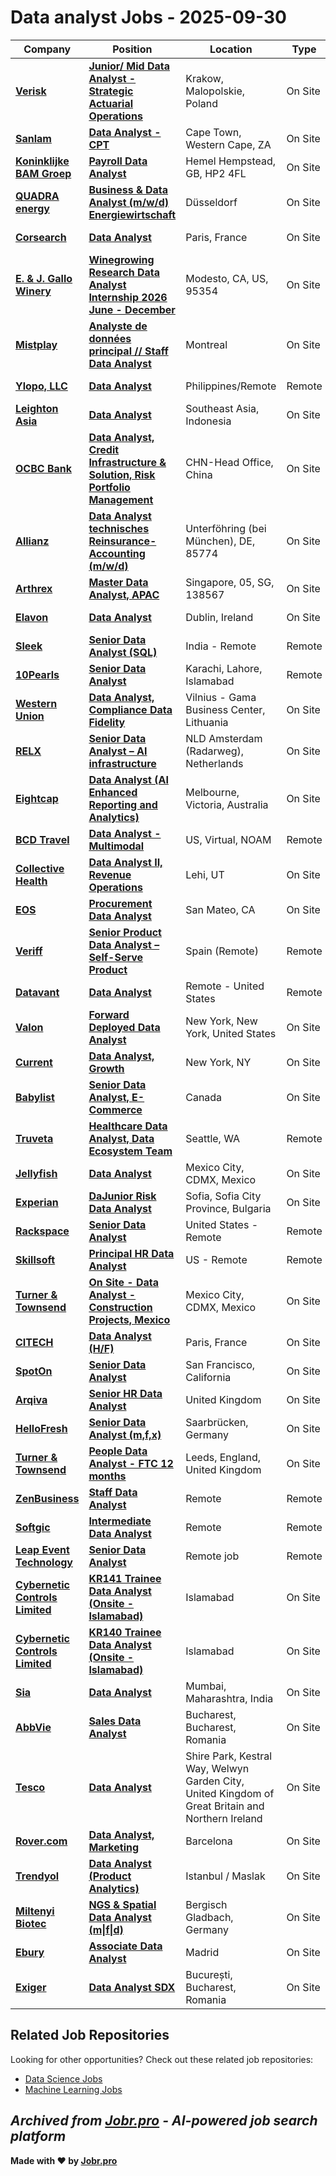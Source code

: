 # Data analyst Jobs - 2025-09-30

| Company | Position | Location | Type | Date |
| ------- | -------- | -------- | ---- | ------ |
| **[Verisk](https://www.verisk.com/)** | **[Junior/ Mid Data Analyst - Strategic Actuarial Operations](https://jobr.pro/job/29036473/junior-mid-data-analyst-strategic-actuarial-operations?utm_source=github&utm_medium=repo&utm_campaign=github-data-analyst-jobs)** | Krakow, Malopolskie, Poland | On Site | Sep 30 |
| **[Sanlam](https://www.sanlamcloud.co.za)** | **[Data Analyst - CPT](https://jobr.pro/job/29022472/data-analyst-cpt?utm_source=github&utm_medium=repo&utm_campaign=github-data-analyst-jobs)** | Cape Town, Western Cape, ZA | On Site | Sep 30 |
| **[Koninklijke BAM Groep](https://www.bam.com/)** | **[Payroll Data Analyst](https://jobr.pro/job/29021308/payroll-data-analyst?utm_source=github&utm_medium=repo&utm_campaign=github-data-analyst-jobs)** | Hemel Hempstead, GB, HP2 4FL | On Site | Sep 30 |
| **[QUADRA energy](https://www.quadra-energy.com/)** | **[Business & Data Analyst (m/w/d) Energiewirtschaft](https://jobr.pro/job/29017491/business-data-analyst-mwd-energiewirtschaft?utm_source=github&utm_medium=repo&utm_campaign=github-data-analyst-jobs)** | Düsseldorf | On Site | Sep 30 |
| **[Corsearch](https://www.corsearch.com)** | **[Data Analyst](https://jobr.pro/job/29033907/data-analyst?utm_source=github&utm_medium=repo&utm_campaign=github-data-analyst-jobs)** | Paris, France | On Site | Sep 30 |
| **[E. & J. Gallo Winery](https://www.gallo.com/)** | **[Winegrowing Research Data Analyst Internship 2026 June - December](https://jobr.pro/job/28997032/winegrowing-research-data-analyst-internship-2026-june-december?utm_source=github&utm_medium=repo&utm_campaign=github-data-analyst-jobs)** | Modesto, CA, US, 95354 | On Site | Sep 30 |
| **[Mistplay](https://www.mistplay.com)** | **[Analyste de données principal // Staff Data Analyst](https://jobr.pro/job/28993777/analyste-de-donnees-principal-staff-data-analyst?utm_source=github&utm_medium=repo&utm_campaign=github-data-analyst-jobs)** | Montreal | On Site | Sep 30 |
| **[Ylopo, LLC](https://www.ylopo.com/)** | **[Data Analyst](https://jobr.pro/job/28994867/data-analyst?utm_source=github&utm_medium=repo&utm_campaign=github-data-analyst-jobs)** | Philippines/Remote | Remote | Sep 30 |
| **[Leighton Asia](https://www.leightonasia.com)** | **[Data Analyst](https://jobr.pro/job/29031667/data-analyst?utm_source=github&utm_medium=repo&utm_campaign=github-data-analyst-jobs)** | Southeast Asia, Indonesia | On Site | Sep 30 |
| **[OCBC Bank](https://www.ocbc.com/)** | **[Data Analyst, Credit Infrastructure & Solution, Risk Portfolio Management](https://jobr.pro/job/28999569/data-analyst-credit-infrastructure-solution-risk-portfolio-management?utm_source=github&utm_medium=repo&utm_campaign=github-data-analyst-jobs)** | CHN-Head Office, China | On Site | Sep 30 |
| **[Allianz](https://www.allianz.com/)** | **[Data Analyst technisches Reinsurance-Accounting (m/w/d)](https://jobr.pro/job/29017248/data-analyst-technisches-reinsurance-accounting-mwd?utm_source=github&utm_medium=repo&utm_campaign=github-data-analyst-jobs)** | Unterföhring (bei München), DE, 85774 | On Site | Sep 30 |
| **[Arthrex](https://www.arthrex.com)** | **[Master Data Analyst, APAC](https://jobr.pro/job/29016980/master-data-analyst-apac?utm_source=github&utm_medium=repo&utm_campaign=github-data-analyst-jobs)** | Singapore, 05, SG, 138567 | On Site | Sep 30 |
| **[Elavon](https://www.elavon.com/)** | **[Data Analyst](https://jobr.pro/job/29037738/data-analyst?utm_source=github&utm_medium=repo&utm_campaign=github-data-analyst-jobs)** | Dublin, Ireland | On Site | Sep 30 |
| **[Sleek](https://sleek.com/)** | **[Senior Data Analyst (SQL)](https://jobr.pro/job/29027016/senior-data-analyst-sql?utm_source=github&utm_medium=repo&utm_campaign=github-data-analyst-jobs)** | India - Remote | Remote | Sep 30 |
| **[10Pearls](https://10pearls.com/)** | **[Senior Data Analyst](https://jobr.pro/job/29032965/senior-data-analyst?utm_source=github&utm_medium=repo&utm_campaign=github-data-analyst-jobs)** | Karachi, Lahore, Islamabad | Remote | Sep 30 |
| **[Western Union](https://www.westernunion.com/)** | **[Data Analyst, Compliance Data Fidelity](https://jobr.pro/job/29032884/data-analyst-compliance-data-fidelity?utm_source=github&utm_medium=repo&utm_campaign=github-data-analyst-jobs)** | Vilnius - Gama Business Center, Lithuania | On Site | Sep 30 |
| **[RELX](https://www.relx.com/)** | **[Senior Data Analyst – AI infrastructure](https://jobr.pro/job/29031391/senior-data-analyst-ai-infrastructure?utm_source=github&utm_medium=repo&utm_campaign=github-data-analyst-jobs)** | NLD Amsterdam (Radarweg), Netherlands | On Site | Sep 30 |
| **[Eightcap](https://www.eightcap.com/)** | **[Data Analyst (AI Enhanced Reporting and Analytics)](https://jobr.pro/job/29031271/data-analyst-ai-enhanced-reporting-and-analytics?utm_source=github&utm_medium=repo&utm_campaign=github-data-analyst-jobs)** | Melbourne, Victoria, Australia | On Site | Sep 30 |
| **[BCD Travel](https://www.bcdtravel.com)** | **[Data Analyst - Multimodal](https://jobr.pro/job/29024217/data-analyst-multimodal?utm_source=github&utm_medium=repo&utm_campaign=github-data-analyst-jobs)** | US, Virtual, NOAM | Remote | Sep 30 |
| **[Collective Health](https://collectivehealth.com/)** | **[Data Analyst II, Revenue Operations](https://jobr.pro/job/29007378/data-analyst-ii-revenue-operations?utm_source=github&utm_medium=repo&utm_campaign=github-data-analyst-jobs)** | Lehi, UT | On Site | Sep 29 |
| **[EOS](https://www.eosits.com)** | **[Procurement Data Analyst](https://jobr.pro/job/29005878/procurement-data-analyst?utm_source=github&utm_medium=repo&utm_campaign=github-data-analyst-jobs)** | San Mateo, CA | On Site | Sep 29 |
| **[Veriff](https://www.veriff.com/)** | **[Senior Product Data Analyst – Self-Serve Product](https://jobr.pro/job/28994797/senior-product-data-analyst-self-serve-product?utm_source=github&utm_medium=repo&utm_campaign=github-data-analyst-jobs)** | Spain (Remote) | Remote | Sep 29 |
| **[Datavant](https://www.datavant.com/)** | **[Data Analyst](https://jobr.pro/job/29006094/data-analyst?utm_source=github&utm_medium=repo&utm_campaign=github-data-analyst-jobs)** | Remote - United States | Remote | Sep 29 |
| **[Valon](https://valon.com/)** | **[Forward Deployed Data Analyst](https://jobr.pro/job/28992680/forward-deployed-data-analyst?utm_source=github&utm_medium=repo&utm_campaign=github-data-analyst-jobs)** | New York, New York, United States | On Site | Sep 29 |
| **[Current](https://current.com/)** | **[Data Analyst, Growth](https://jobr.pro/job/29010468/data-analyst-growth?utm_source=github&utm_medium=repo&utm_campaign=github-data-analyst-jobs)** | New York, NY | On Site | Sep 29 |
| **[Babylist](https://www.babylist.com/)** | **[Senior Data Analyst, E-Commerce](https://jobr.pro/job/28992699/senior-data-analyst-e-commerce?utm_source=github&utm_medium=repo&utm_campaign=github-data-analyst-jobs)** | Canada | On Site | Sep 29 |
| **[Truveta](https://www.truveta.com/)** | **[Healthcare Data Analyst, Data Ecosystem Team](https://jobr.pro/job/28994955/healthcare-data-analyst-data-ecosystem-team?utm_source=github&utm_medium=repo&utm_campaign=github-data-analyst-jobs)** | Seattle, WA | Remote | Sep 29 |
| **[Jellyfish](https://www.jellyfish.com/)** | **[Data Analyst](https://jobr.pro/job/28987299/data-analyst?utm_source=github&utm_medium=repo&utm_campaign=github-data-analyst-jobs)** | Mexico City, CDMX, Mexico | On Site | Sep 29 |
| **[Experian](https://www.experian.com/)** | **[DaJunior Risk Data Analyst](https://jobr.pro/job/28987301/dajunior-risk-data-analyst?utm_source=github&utm_medium=repo&utm_campaign=github-data-analyst-jobs)** | Sofia, Sofia City Province, Bulgaria | On Site | Sep 29 |
| **[Rackspace](https://www.rackspace.com/)** | **[Senior Data Analyst](https://jobr.pro/job/28993507/senior-data-analyst?utm_source=github&utm_medium=repo&utm_campaign=github-data-analyst-jobs)** | United States - Remote | Remote | Sep 29 |
| **[Skillsoft](https://www.skillsoft.com)** | **[Principal HR Data Analyst](https://jobr.pro/job/28994183/principal-hr-data-analyst?utm_source=github&utm_medium=repo&utm_campaign=github-data-analyst-jobs)** | US - Remote | Remote | Sep 29 |
| **[Turner & Townsend](https://www.turnerandtownsend.com)** | **[On Site - Data Analyst - Construction Projects, Mexico](https://jobr.pro/job/28987312/on-site-data-analyst-construction-projects-mexico?utm_source=github&utm_medium=repo&utm_campaign=github-data-analyst-jobs)** | Mexico City, CDMX, Mexico | On Site | Sep 29 |
| **[CITECH](https://www.citech.fr/)** | **[Data Analyst (H/F)](https://jobr.pro/job/28987313/data-analyst-hf?utm_source=github&utm_medium=repo&utm_campaign=github-data-analyst-jobs)** | Paris, France | On Site | Sep 29 |
| **[SpotOn](https://spoton.com/)** | **[Senior Data Analyst](https://jobr.pro/job/29007449/senior-data-analyst?utm_source=github&utm_medium=repo&utm_campaign=github-data-analyst-jobs)** | San Francisco, California | On Site | Sep 29 |
| **[Arqiva](https://www.arqiva.com/)** | **[Senior HR Data Analyst](https://jobr.pro/job/29038907/senior-hr-data-analyst?utm_source=github&utm_medium=repo&utm_campaign=github-data-analyst-jobs)** | United Kingdom | On Site | Sep 29 |
| **[HelloFresh](https://www.hellofresh.com/)** | **[Senior Data Analyst (m,f,x)](https://jobr.pro/job/29009694/senior-data-analyst-mfx?utm_source=github&utm_medium=repo&utm_campaign=github-data-analyst-jobs)** | Saarbrücken, Germany | On Site | Sep 29 |
| **[Turner & Townsend](https://www.turnerandtownsend.com)** | **[People Data Analyst - FTC 12 months](https://jobr.pro/job/28987325/people-data-analyst-ftc-12-months?utm_source=github&utm_medium=repo&utm_campaign=github-data-analyst-jobs)** | Leeds, England, United Kingdom | On Site | Sep 29 |
| **[ZenBusiness](https://www.zenbusiness.com/)** | **[Staff Data Analyst](https://jobr.pro/job/29003496/staff-data-analyst?utm_source=github&utm_medium=repo&utm_campaign=github-data-analyst-jobs)** | Remote | Remote | Sep 29 |
| **[Softgic](https://softgic.co/)** | **[Intermediate Data Analyst](https://jobr.pro/job/28955242/intermediate-data-analyst?utm_source=github&utm_medium=repo&utm_campaign=github-data-analyst-jobs)** | Remote | Remote | Sep 29 |
| **[Leap Event Technology](https://leapevent.tech/)** | **[Senior Data Analyst](https://jobr.pro/job/28994113/senior-data-analyst?utm_source=github&utm_medium=repo&utm_campaign=github-data-analyst-jobs)** | Remote job | Remote | Sep 29 |
| **[Cybernetic Controls Limited](https://www.cybernetic-controls.com/)** | **[KR141 Trainee Data Analyst (Onsite - Islamabad)](https://jobr.pro/job/29012891/kr141-trainee-data-analyst-onsite-islamabad?utm_source=github&utm_medium=repo&utm_campaign=github-data-analyst-jobs)** | Islamabad | On Site | Sep 29 |
| **[Cybernetic Controls Limited](https://www.cybernetic-controls.com/)** | **[KR140 Trainee Data Analyst (Onsite - Islamabad)](https://jobr.pro/job/29012890/kr140-trainee-data-analyst-onsite-islamabad?utm_source=github&utm_medium=repo&utm_campaign=github-data-analyst-jobs)** | Islamabad | On Site | Sep 29 |
| **[Sia](https://www.sia-partners.com)** | **[Data Analyst](https://jobr.pro/job/28987329/data-analyst?utm_source=github&utm_medium=repo&utm_campaign=github-data-analyst-jobs)** | Mumbai, Maharashtra, India | On Site | Sep 29 |
| **[AbbVie](https://www.abbvie.com/)** | **[Sales Data Analyst](https://jobr.pro/job/29000841/sales-data-analyst?utm_source=github&utm_medium=repo&utm_campaign=github-data-analyst-jobs)** | Bucharest, Bucharest, Romania | On Site | Sep 29 |
| **[Tesco](https://www.tesco.com/)** | **[Data Analyst](https://jobr.pro/job/28945321/data-analyst?utm_source=github&utm_medium=repo&utm_campaign=github-data-analyst-jobs)** | Shire Park, Kestral Way, Welwyn Garden City, United Kingdom of Great Britain and Northern Ireland | On Site | Sep 29 |
| **[Rover.com](https://www.rover.com/)** | **[Data Analyst, Marketing](https://jobr.pro/job/28993067/data-analyst-marketing?utm_source=github&utm_medium=repo&utm_campaign=github-data-analyst-jobs)** | Barcelona | On Site | Sep 29 |
| **[Trendyol](https://www.trendyol.com/)** | **[Data Analyst (Product Analytics)](https://jobr.pro/job/29000749/data-analyst-product-analytics?utm_source=github&utm_medium=repo&utm_campaign=github-data-analyst-jobs)** | Istanbul / Maslak | On Site | Sep 29 |
| **[Miltenyi Biotec](https://www.miltenyibiotec.com)** | **[NGS & Spatial Data Analyst (m\|f\|d)](https://jobr.pro/job/28946550/ngs-spatial-data-analyst-mfd?utm_source=github&utm_medium=repo&utm_campaign=github-data-analyst-jobs)** | Bergisch Gladbach, Germany | On Site | Sep 29 |
| **[Ebury](https://ebury.com/)** | **[Associate Data Analyst](https://jobr.pro/job/29002595/associate-data-analyst?utm_source=github&utm_medium=repo&utm_campaign=github-data-analyst-jobs)** | Madrid | On Site | Sep 29 |
| **[Exiger](https://www.exiger.com/)** | **[Data Analyst SDX](https://jobr.pro/job/29006500/data-analyst-sdx?utm_source=github&utm_medium=repo&utm_campaign=github-data-analyst-jobs)** | București, Bucharest, Romania | On Site | Sep 29 |

## Related Job Repositories

Looking for other opportunities? Check out these related job repositories:

- [Data Science Jobs](https://github.com/jobs-jobr-pro/Data-Science-Jobs)
- [Machine Learning Jobs](https://github.com/jobs-jobr-pro/Machine-Learning-Jobs)



*Archived from [Jobr.pro](https://jobr.pro?utm_source=github&utm_medium=repo&utm_campaign=github-data-analyst-jobs) - AI-powered job search platform*
---

**Made with ❤️ by [Jobr.pro](https://jobr.pro?utm_source=github&utm_medium=repo&utm_campaign=github-data-analyst-jobs)**